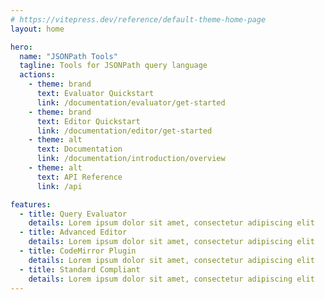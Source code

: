 ```yaml
---
# https://vitepress.dev/reference/default-theme-home-page
layout: home

hero:
  name: "JSONPath Tools"
  tagline: Tools for JSONPath query language
  actions:
    - theme: brand
      text: Evaluator Quickstart
      link: /documentation/evaluator/get-started
    - theme: brand
      text: Editor Quickstart
      link: /documentation/editor/get-started
    - theme: alt
      text: Documentation
      link: /documentation/introduction/overview
    - theme: alt
      text: API Reference
      link: /api

features:
  - title: Query Evaluator
    details: Lorem ipsum dolor sit amet, consectetur adipiscing elit
  - title: Advanced Editor
    details: Lorem ipsum dolor sit amet, consectetur adipiscing elit
  - title: CodeMirror Plugin
    details: Lorem ipsum dolor sit amet, consectetur adipiscing elit
  - title: Standard Compliant
    details: Lorem ipsum dolor sit amet, consectetur adipiscing elit
---
```


